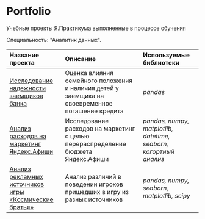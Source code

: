 # Portfolio
Учебные проекты Я.Практикума выполненные в процессе обучения <br>

Специальность: "Аналитик данных".

| Название проекта | Описание | Используемые библиотеки | 
| :---------------------- | :---------------------- | :---------------------- |
| [Исследование надежности заемщиков банка](https://github.com/Bambr68/Portfolio/tree/main/01-creditors) |Оценка влияния семейного положения и наличия детей у заемщика на своевременное погашение кредита | *pandas* |
| [Анализ расходов на маркетинг Яндекс.Афиши](https://github.com/Bambr68/Portfolio/tree/main/06_LTV_cohorts) |Исследование расходов на маркетинг с целью перераспределение бюджета Яндекс.Афиши | *pandas, numpy, matplotlib, datetime, seaborn, когортный анализ* |
| [Анализ рекламных источников игры «Космические братья»](https://github.com/Bambr68/Portfolio/tree/main/09-game_adv) |Анализ различий в поведении игроков пришедших в игру из разных источников | *pandas, numpy, seaborn, matplotlib, scipy* |
